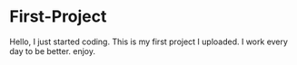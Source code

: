 # First-Project


Hello, I just started coding. This is my first project I uploaded. I work every day to be better.
enjoy.
